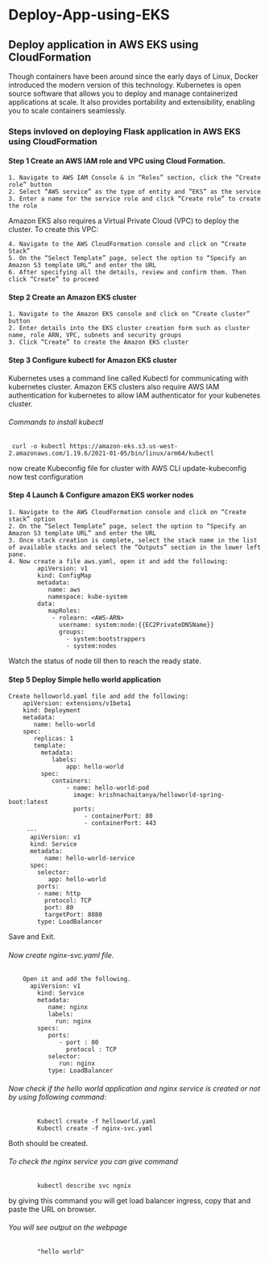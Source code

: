 # Deploy-App-using-EKS
## Deploy application in AWS EKS using CloudFormation

Though containers have been around since the early days of Linux, Docker introduced the modern version of this technology. Kubernetes is open source software that allows you to deploy and manage containerized applications at scale. It also provides portability and extensibility, enabling you to scale containers seamlessly.
### Steps invloved on deploying Flask application in AWS EKS using CloudFormation
#### Step 1 Create an AWS IAM role and VPC using Cloud Formation.
    1. Navigate to AWS IAM Console & in “Roles” section, click the “Create role” button
    2. Select “AWS service” as the type of entity and “EKS” as the service
    3. Enter a name for the service role and click “Create role” to create the role 
Amazon EKS also requires a Virtual Private Cloud (VPC) to deploy the cluster. To create this VPC:

    4. Navigate to the AWS CloudFormation console and click on “Create Stack”
    5. On the “Select Template” page, select the option to “Specify an Amazon S3 template URL” and enter the URL
    6. After specifying all the details, review and confirm them. Then click “Create” to proceed
#### Step 2 Create an Amazon EKS cluster
    1. Navigate to the Amazon EKS console and click on “Create cluster” button
    2. Enter details into the EKS cluster creation form such as cluster name, role ARN, VPC, subnets and security groups
    3. Click “Create” to create the Amazon EKS cluster
#### Step 3 Configure kubectl for Amazon EKS cluster 
Kubernetes uses a command line called Kubectl for communicating with kubernetes cluster. Amazon EKS clusters also require AWS IAM authentication for kubernetes to allow IAM authenticator for your kubenetes cluster.
###### Commands to install kubectl
     curl -o kubectl https://amazon-eks.s3.us-west-2.amazonaws.com/1.19.6/2021-01-05/bin/linux/arm64/kubectl
   now create Kubeconfig file for cluster with AWS CLI update-kubeconfig
   now test configuration
#### Step 4 Launch & Configure amazon EKS worker nodes
    1. Navigate to the AWS CloudFormation console and click on “Create stack” option
    2. On the “Select Template” page, select the option to “Specify an Amazon S3 template URL” and enter the URL
    3. Once stack creation is complete, select the stack name in the list of available stacks and select the “Outputs” section in the lower left pane.
    4. Now create a file aws.yaml, open it and add the following:
            apiVersion: v1
            kind: ConfigMap
            metadata:
               name: aws
               namespace: kube-system
            data:
               mapRoles:
                - rolearn: <AWS-ARN>
                  username: system:node:{{EC2PrivateDNSName}}
                  groups:
                    - system:bootstrappers
                    - system:nodes
Watch the status of node till then to reach the ready state.
#### Step 5 Deploy Simple hello world application
    Create helloworld.yaml file and add the following:
        apiVersion: extensions/v1beta1
        kind: Deployment
        metadata:
           name: hello-world
        spec:
           replicas: 1 
           template:
             metadata:
                labels:
                    app: hello-world
             spec:
                containers:
                    - name: hello-world-pod
                      image: krishnachaitanya/helloworld-spring-boot:latest
                      ports: 
                         - containerPort: 80
                         - containerPort: 443
         ---
          apiVersion: v1
          kind: Service
          metadata:
              name: hello-world-service
          spec:
            selector:
               app: hello-world 
            ports:
            - name: http
              protocol: TCP
              port: 80
              targetPort: 8080
            type: LoadBalancer
  
Save and Exit.

###### Now create nginx-svc.yaml file.
        Open it and add the following.
          apiVersion: v1
            kind: Service
            metadata:
               name: nginx
               labels:
                 run: nginx
            specs:
               ports:
                  - port : 80
                    protocol : TCP
               selector:
                  run: nginx
               type: LoadBalancer
               
###### Now check if the hello world application and nginx service is created or not by using following command:
            Kubectl create -f helloworld.yaml
            Kubectl create -f nginx-svc.yaml
Both should be created.
###### To check the nginx service you can give command
            kubectl describe svc ngnix
 by giving this command you will get load balancer ingress, copy that and paste the URL on browser.
 ###### You will see output on the webpage
            "hello world"



